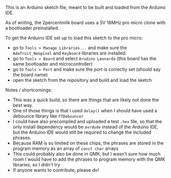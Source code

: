 This is an Arduino sketch file, meant to be built and loaded from the Arduino IDE.

As of writing, the 2percentmilk board uses a 5V 16MHz pro micro clone with a bootloader preinstalled.

To get the Arduino IDE set up to load this sketch to the pro micro:

- go to `Tools > Manage Libraries...` and make sure the `Adafruit_Neopixel` and `Keyboard` libraries are installed.
- go to `Tools > Board` and select `Arudino Leonardo` (this board has the same bootloader and microcontroller)
- go to `Tools > Port` and make sure the port is correctly set (should say the board name)
- open the sketch from the repository and build and load the sketch

Notes / shortcomings:

- This was a quick build, so there are things that are likely not done the best way.
- One of those things is that I used `delay()` when I should have used a debounce library like `FTDebouncer`
- I could have also precompiled and uploaded a test `.hex` file, so that the only install dependency would be `avrdude` instead of the Arduino IDE, but the Arduino IDE would still be required to change the included phrases.
- Because RAM is so limited on these chips, the phrases are stored in the program memory as an array of `const char` arrays
- This could probably also be done in QMK, but I wasn't sure how much room I would have to add the phrases to program memory with the QMK libraries, so I didn't try
- If anyone wants to contribute, please do!

